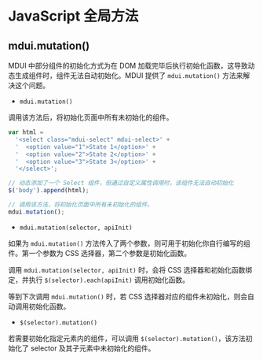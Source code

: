 # JavaScript 全局方法

## mdui.mutation()

MDUI 中部分组件的初始化方式为在 DOM 加载完毕后执行初始化函数，这导致动态生成组件时，组件无法自动初始化。MDUI 提供了 `mdui.mutation()` 方法来解决这个问题。

- `mdui.mutation()`

调用该方法后，将初始化页面中所有未初始化的组件。

```js
var html =
  '<select class="mdui-select" mdui-select>' +
  '  <option value="1">State 1</option>' +
  '  <option value="2">State 2</option>' +
  '  <option value="3">State 3</option>' +
  '</select>';

// 动态添加了一个 Select 组件，但通过自定义属性调用时，该组件无法自动初始化
$('body').append(html);

// 调用该方法，将初始化页面中所有未初始化的组件。
mdui.mutation();
```

- `mdui.mutation(selector, apiInit)`

如果为 `mdui.mutation()` 方法传入了两个参数，则可用于初始化你自行编写的组件。第一个参数为 CSS 选择器，第二个参数是初始化函数。

调用 `mdui.mutation(selector, apiInit)` 时，会将 CSS 选择器和初始化函数绑定，并执行 `$(selector).each(apiInit)` 调用初始化函数。

等到下次调用 `mdui.mutation()` 时，若 CSS 选择器对应的组件未初始化，则会自动调用初始化函数。

- `$(selector).mutation()`

若需要初始化指定元素内的组件，可以调用 `$(selector).mutation()`，该方法初始化了 selector 及其子元素中未初始化的组件。
